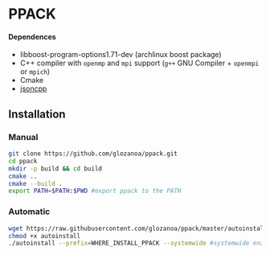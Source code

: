 # PPACK

#### Dependences
* libboost-program-options1.71-dev (archlinux boost package)
* C++ compiler with `openmp` and `mpi` support (`g++` GNU Compiler + `openmpi` or `mpich`)
* Cmake
* [jsoncpp](https://github.com/open-source-parsers/jsoncpp)

## Installation
### Manual
```bash
git clone https://github.com/glozanoa/ppack.git
cd ppack
mkdir -p build && cd build
cmake ..
cmake --build .
export PATH=$PATH:$PWD #export ppack to the PATH
```
### Automatic
```bash
wget https://raw.githubusercontent.com/glozanoa/ppack/master/autoinstall
chmod +x autoinstall
./autoinstall --prefix=WHERE_INSTALL_PPACK --systemwide #systemwide enable installation for all the users
```